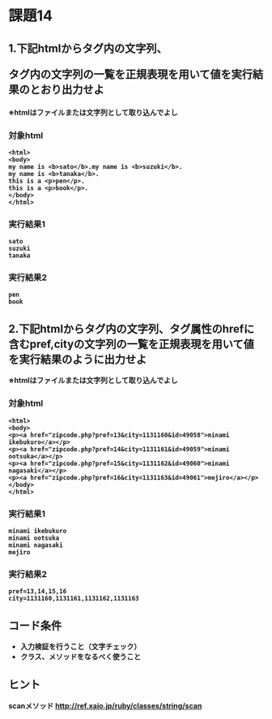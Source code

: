 # 課題14

## 1.下記htmlから<b>タグ内の文字列、<p>タグ内の文字列の一覧を正規表現を用いて値を実行結果のとおり出力せよ
※htmlはファイルまたは文字列として取り込んでよし

### 対象html

```
<html>
<body>
my name is <b>sato</b>.my name is <b>suzuki</b>.
my name is <b>tanaka</b>.
this is a <p>pen</p>.
this is a <p>book</p>.
</body>
</html>
```

### 実行結果1 
```
sato
suzuki
tanaka
```

### 実行結果2 
```
pen
book
```

## 2.下記htmlから<a>タグ内の文字列、<a>タグ属性のhrefに含むpref,cityの文字列の一覧を正規表現を用いて値を実行結果のように出力せよ
※htmlはファイルまたは文字列として取り込んでよし

### 対象html

```
<html>
<body>
<p><a href="zipcode.php?pref=13&city=1131160&id=49058">minami ikebukuro</a></p>
<p><a href="zipcode.php?pref=14&city=1131161&id=49059">minami ootsuka</a></p>
<p><a href="zipcode.php?pref=15&city=1131162&id=49060">minami nagasaki</a></p>
<p><a href="zipcode.php?pref=16&city=1131163&id=49061">mejiro</a></p>
</body>
</html>
```

### 実行結果1

```
minami ikebukuro
minami ootsuka
minami nagasaki
mejiro
```

### 実行結果2

```
pref=13,14,15,16
city=1131160,1131161,1131162,1131163
```

## コード条件
- 入力検証を行うこと（文字チェック）
- クラス、メソッドをなるべく使うこと

## ヒント
scanメソッド
http://ref.xaio.jp/ruby/classes/string/scan



